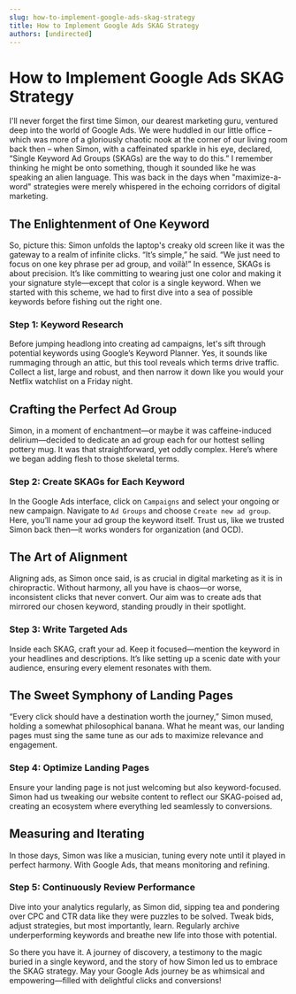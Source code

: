 ```yaml
---
slug: how-to-implement-google-ads-skag-strategy
title: How to Implement Google Ads SKAG Strategy
authors: [undirected]
---
```


# How to Implement Google Ads SKAG Strategy

I'll never forget the first time Simon, our dearest marketing guru, ventured deep into the world of Google Ads. We were huddled in our little office – which was more of a gloriously chaotic nook at the corner of our living room back then – when Simon, with a caffeinated sparkle in his eye, declared, “Single Keyword Ad Groups (SKAGs) are the way to do this.” I remember thinking he might be onto something, though it sounded like he was speaking an alien language. This was back in the days when "maximize-a-word" strategies were merely whispered in the echoing corridors of digital marketing. 

## The Enlightenment of One Keyword

So, picture this: Simon unfolds the laptop's creaky old screen like it was the gateway to a realm of infinite clicks. “It’s simple,” he said. “We just need to focus on one key phrase per ad group, and voilà!” In essence, SKAGs is about precision. It’s like committing to wearing just one color and making it your signature style—except that color is a single keyword. When we started with this scheme, we had to first dive into a sea of possible keywords before fishing out the right one. 

### Step 1: Keyword Research
Before jumping headlong into creating ad campaigns, let's sift through potential keywords using Google’s Keyword Planner. Yes, it sounds like rummaging through an attic, but this tool reveals which terms drive traffic. Collect a list, large and robust, and then narrow it down like you would your Netflix watchlist on a Friday night.

## Crafting the Perfect Ad Group

Simon, in a moment of enchantment—or maybe it was caffeine-induced delirium—decided to dedicate an ad group each for our hottest selling pottery mug. It was that straightforward, yet oddly complex. Here’s where we began adding flesh to those skeletal terms.

### Step 2: Create SKAGs for Each Keyword
In the Google Ads interface, click on `Campaigns` and select your ongoing or new campaign. Navigate to `Ad Groups` and choose `Create new ad group`. Here, you’ll name your ad group the keyword itself. Trust us, like we trusted Simon back then—it works wonders for organization (and OCD).

## The Art of Alignment

Aligning ads, as Simon once said, is as crucial in digital marketing as it is in chiropractic. Without harmony, all you have is chaos—or worse, inconsistent clicks that never convert. Our aim was to create ads that mirrored our chosen keyword, standing proudly in their spotlight. 

### Step 3: Write Targeted Ads
Inside each SKAG, craft your ad. Keep it focused—mention the keyword in your headlines and descriptions. It’s like setting up a scenic date with your audience, ensuring every element resonates with them.

## The Sweet Symphony of Landing Pages

“Every click should have a destination worth the journey,” Simon mused, holding a somewhat philosophical banana. What he meant was, our landing pages must sing the same tune as our ads to maximize relevance and engagement.

### Step 4: Optimize Landing Pages
Ensure your landing page is not just welcoming but also keyword-focused. Simon had us tweaking our website content to reflect our SKAG-poised ad, creating an ecosystem where everything led seamlessly to conversions.

## Measuring and Iterating

In those days, Simon was like a musician, tuning every note until it played in perfect harmony. With Google Ads, that means monitoring and refining.

### Step 5: Continuously Review Performance
Dive into your analytics regularly, as Simon did, sipping tea and pondering over CPC and CTR data like they were puzzles to be solved. Tweak bids, adjust strategies, but most importantly, learn. Regularly archive underperforming keywords and breathe new life into those with potential.

So there you have it. A journey of discovery, a testimony to the magic buried in a single keyword, and the story of how Simon led us to embrace the SKAG strategy. May your Google Ads journey be as whimsical and empowering—filled with delightful clicks and conversions!